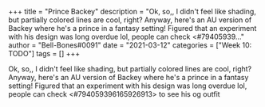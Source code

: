 +++
title = "Prince Backey"
description = "Ok, so,, I didn't feel like shading, but partially colored lines are cool, right? Anyway, here's an AU version of Backey where he's a prince in a fantasy setting! Figured that an experiment with his design was long overdue lol, people can check <#79405939..."
author = "Bell-Bones#0091"
date = "2021-03-12"
categories = ["Week 10: TODO"]
tags = []
+++

Ok, so,, I didn't feel like shading, but partially colored lines are cool, right? Anyway, here's an AU version of Backey where he's a prince in a fantasy setting! Figured that an experiment with his design was long overdue lol, people can check <#794059396165926913> to see his og outfit
